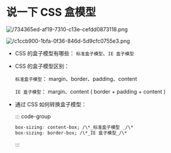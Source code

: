 # 说一下 CSS 盒模型

<article-info/>

![/734365ed-af19-7310-c13e-cefdd0873118.png](/734365ed-af19-7310-c13e-cefdd0873118.png)

![/c1ccb900-1bfa-0f36-846d-5d9cfc0755e3.png](/c1ccb900-1bfa-0f36-846d-5d9cfc0755e3.png)

- CSS 的盒子模型有哪些： `标准盒子模型`、`IE 盒子模型`
- CSS 的盒子模型区别：

  `标准盒子模型`： margin、border、padding、content

  `IE 盒子模型`： margin、content ( border + padding + content )

- 通过 CSS 如何转换盒子模型：

  ::: code-group

  ```css
  box-sizing: content-box; /\*_标准盒子模型 _/\*
  box-sizing: border-box; /\*_IE 盒子模型_/\*
  ```

  :::

